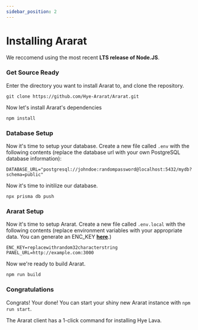 ```yaml
---
sidebar_position: 2
---
```


# Installing Ararat
<!-- The easiest way to install Ararat is one-click deployment to Hye Cloud over the Hye Speed Network-->

We reccomend using the most recent **LTS release of Node.JS**.

### Get Source Ready
Enter the directory you want to install Ararat to, and clone the repository.

```
git clone https://github.com/Hye-Ararat/Ararat.git
```

Now let's install Ararat's dependencies

```
npm install
```

### Database Setup
Now it's time to setup your database. Create a new file called `.env` with the following contents (replace the database url with your own PostgreSQL database information):

```env title=".env"
DATABASE_URL="postgresql://johndoe:randompassword@localhost:5432/mydb?schema=public"
```

Now it's time to initilize our database.
```
npx prisma db push
```

### Ararat Setup
Now it's time to setup Ararat. Create a new file called `.env.local` with the following contents (replace environment variables with your appropriate data. You can generate an ENC_KEY **[here](https://www.browserling.com/tools/random-hex)**.)

```env title=".env.local"
ENC_KEY=replacewithrandom32characterstring
PANEL_URL=http://example.com:3000
```

Now we're ready to build Ararat.
```
npm run build
```

### Congratulations
Congrats! Your done! You can start your shiny new Ararat instance with `npm run start`. 

The Ararat client has a 1-click command for installing Hye Lava.